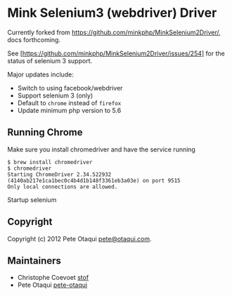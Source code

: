 Mink Selenium3 (webdriver) Driver
=================================

Currently forked from https://github.com/minkphp/MinkSelenium2Driver/, docs forthcoming.

See [https://github.com/minkphp/MinkSelenium2Driver/issues/254] for the status of selenium 3 support.

Major updates include:

 - Switch to using facebook/webdriver
 - Support selenium 3 (only)
 - Default to `chrome` instead of `firefox`
 - Update minimum php version to 5.6
 
Running Chrome
--------------

Make sure you install chromedriver and have the service running

```
$ brew install chromedriver
$ chromedriver
Starting ChromeDriver 2.34.522932 (4140ab217e1ca1bec0c4b4d1b148f3361eb3a03e) on port 9515
Only local connections are allowed.
```

Startup selenium

Copyright
---------

Copyright (c) 2012 Pete Otaqui <pete@otaqui.com>.

Maintainers
-----------

* Christophe Coevoet [stof](https://github.com/stof)
* Pete Otaqui [pete-otaqui](http://github.com/pete-otaqui)
